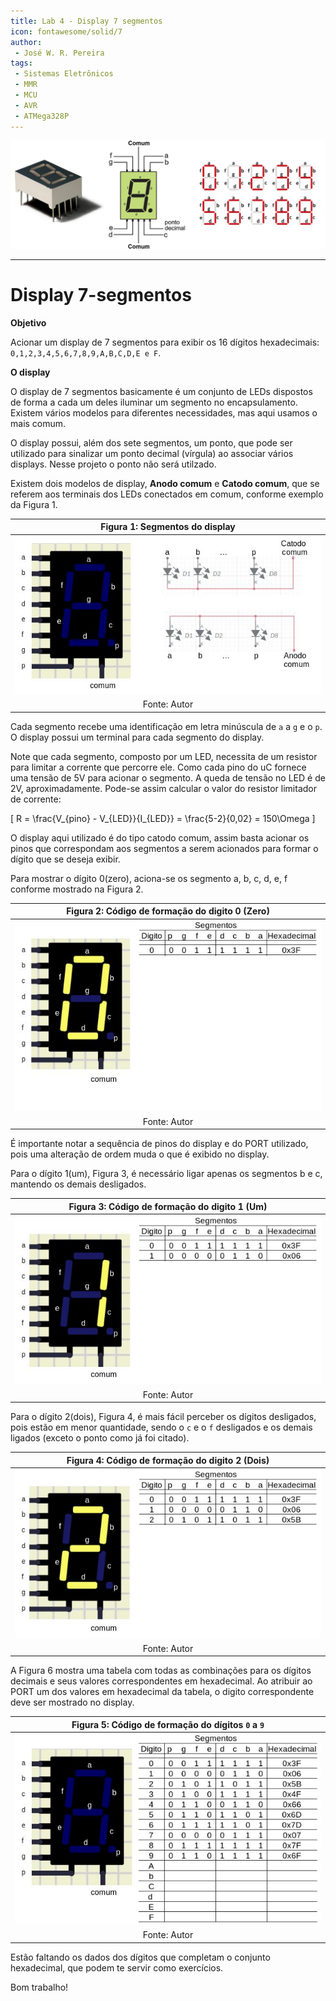 ```yaml
---
title: Lab 4 - Display 7 segmentos
icon: fontawesome/solid/7
author:
 - José W. R. Pereira
tags:
 - Sistemas Eletrônicos
 - MMR
 - MCU
 - AVR
 - ATMega328P
---
```



<!-- ![atmega328](img/lab0-atmega328p.png) -->
![disp7seg_capa](img/lab04-display7seg_capa.png)

---

# Display 7-segmentos


**Objetivo**

Acionar um display de 7 segmentos para exibir os 16 dígitos hexadecimais: `0,1,2,3,4,5,6,7,8,9,A,B,C,D,E e F`.

**O display**

O display de 7 segmentos basicamente é um conjunto de LEDs dispostos de forma a cada um deles iluminar um segmento no encapsulamento. Existem vários modelos para diferentes necessidades, mas aqui usamos o mais comum.

O display possui, além dos sete segmentos, um ponto, que pode ser utilizado para sinalizar um ponto decimal (vírgula) ao associar vários displays. Nesse projeto o ponto não será utilzado.

Existem dois modelos de display, **Anodo comum** e **Catodo comum**, que se referem aos terminais dos LEDs conectados em comum, conforme exemplo da Figura 1.

| Figura 1: Segmentos do display          |
|:--------------------------------------:|
| ![display7seg](img/lab04-disp7seg.jpg) |
| Fonte: Autor                           |

Cada segmento recebe uma identificação em letra minúscula de `a` a `g` e o `p`. O display possui um terminal para cada segmento do display.

Note que cada segmento, composto por um LED, necessita de um resistor para limitar a corrente que percorre ele. Como cada pino do uC fornece uma tensão de 5V para acionar o segmento. A queda de tensão no LED é de 2V, aproximadamente. Pode-se assim calcular o valor do resistor limitador de corrente:

\[ R = \frac{V_{pino} - V_{LED}}{I_{LED}} = \frac{5-2}{0,02} = 150\Omega \]


O display aqui utilizado é do tipo catodo comum, assim basta acionar os pinos que correspondam aos segmentos a serem acionados para formar o dígito que se deseja exibir.

Para mostrar o dígito 0(zero), aciona-se os segmento a, b, c, d, e, f conforme mostrado na Figura 2.

| Figura 2: Código de formação do digito 0 (Zero) |
|:-----------------------------------------------:|
| ![digito0](img/lab04-disp7seg-digito0.jpg)      |
| Fonte: Autor                                    |


É importante notar a sequência de pinos do display e do PORT utilizado, pois uma alteração de ordem muda o que é exibido no display.

Para o dígito 1(um), Figura 3, é necessário ligar apenas os segmentos b e c, mantendo os demais desligados.

| Figura 3: Código de formação do digito 1 (Um)   |
|:-----------------------------------------------:|
| ![digito1](img/lab04-disp7seg-digito1.jpg)      |
| Fonte: Autor                                    |

Para o dígito 2(dois), Figura 4, é mais fácil perceber os dígitos desligados, pois estão em menor quantidade, sendo o `c` e o `f` desligados e os demais ligados (exceto o ponto como já foi citado).


| Figura 4: Código de formação do digito 2 (Dois) |
|:-----------------------------------------------:|
| ![digito2](img/lab04-disp7seg-digito2.jpg)      |
| Fonte: Autor                                    |


A Figura 6 mostra uma tabela com todas as combinações para os dígitos decimais e seus valores correspondentes em hexadecimal. Ao atribuir ao PORT um dos valores em hexadecimal da tabela, o digito correspondente deve ser mostrado no display.

| Figura 5: Código de formação do dígitos `0` a `9` |
|:-------------------------------------------------:|
| ![digitos](img/lab04-disp7seg-digitos.jpg)        |
| Fonte: Autor                                      |


Estão faltando os dados dos dígitos que completam o conjunto hexadecimal, que podem te servir como exercícios. 

Bom trabalho!